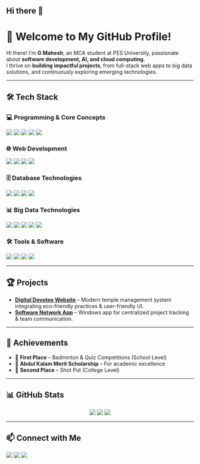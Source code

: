 ## Hi there 👋

# 🚀 Welcome to My GitHub Profile!

Hi there! I'm **G Mahesh**, an MCA student at PES University, passionate about **software development, AI, and cloud computing**.  
I thrive on **building impactful projects**, from full-stack web apps to big data solutions, and continuously exploring emerging technologies.  

---

## 🛠️ Tech Stack

### 💻 Programming & Core Concepts
<p align="left">
  <img src="https://img.shields.io/badge/Java-007396?style=for-the-badge&logo=java&logoColor=white" />
  <img src="https://img.shields.io/badge/Python-3776AB?style=for-the-badge&logo=python&logoColor=white" />
  <img src="https://img.shields.io/badge/VB.NET-68217A?style=for-the-badge&logo=dotnet&logoColor=white" />
  <img src="https://img.shields.io/badge/Data%20Structures-008000?style=for-the-badge&logo=c&logoColor=white" />
  <img src="https://img.shields.io/badge/Algorithms-FF5733?style=for-the-badge" />
</p>

### 🌐 Web Development
<p align="left">
  <img src="https://img.shields.io/badge/HTML5-E34F26?style=for-the-badge&logo=html5&logoColor=white" />
  <img src="https://img.shields.io/badge/CSS3-1572B6?style=for-the-badge&logo=css3&logoColor=white" />
  <img src="https://img.shields.io/badge/JavaScript-F7DF1E?style=for-the-badge&logo=javascript&logoColor=black" />
  <img src="https://img.shields.io/badge/React.js-61DAFB?style=for-the-badge&logo=react&logoColor=black" />
</p>

### 🗄 Database Technologies
<p align="left">
  <img src="https://img.shields.io/badge/MySQL-4479A1?style=for-the-badge&logo=mysql&logoColor=white" />
  <img src="https://img.shields.io/badge/PL%2FSQL-FF9900?style=for-the-badge&logo=oracle&logoColor=white" />
  <img src="https://img.shields.io/badge/MongoDB-47A248?style=for-the-badge&logo=mongodb&logoColor=white" />
  <img src="https://img.shields.io/badge/SQL%20Server-CC2927?style=for-the-badge&logo=microsoftsqlserver&logoColor=white" />
</p>

### 📊 Big Data Technologies
<p align="left">
  <img src="https://img.shields.io/badge/Hadoop-66CCFF?style=for-the-badge&logo=apachehadoop&logoColor=black" />
  <img src="https://img.shields.io/badge/Apache%20Pig-FDEE21?style=for-the-badge&logo=apache&logoColor=black" />
  <img src="https://img.shields.io/badge/MapReduce-008000?style=for-the-badge" />
  <img src="https://img.shields.io/badge/Apache%20Spark-E25A1C?style=for-the-badge&logo=apachespark&logoColor=white" />
  <img src="https://img.shields.io/badge/Apache%20Flink-E6526F?style=for-the-badge&logo=apacheflink&logoColor=white" />
</p>

### 🛠 Tools & Software
<p align="left">
  <img src="https://img.shields.io/badge/Visual%20Studio-5C2D91?style=for-the-badge&logo=visualstudio&logoColor=white" />
  <img src="https://img.shields.io/badge/NetBeans-1B6AC6?style=for-the-badge&logo=apache&logoColor=white" />
  <img src="https://img.shields.io/badge/Tally%20ERP-008000?style=for-the-badge" />
  <img src="https://img.shields.io/badge/Linux-FCC624?style=for-the-badge&logo=linux&logoColor=black" />
</p>

---

## 🏆 Projects
- **[Digital Devotee Website](https://github.com/GMahesh007/Digital-Devotee)** – Modern temple management system integrating eco-friendly practices & user-friendly UI.
- **[Software Network App](https://github.com/GMahesh007/Software-Network)** – Windows app for centralized project tracking & team communication.

---

## 📜 Achievements
- 🥇 **First Place** – Badminton & Quiz Competitions (School Level)  
- 🏅 **Abdul Kalam Merit Scholarship** – For academic excellence  
- 🥈 **Second Place** – Shot Put (College Level)  

---

## 📊 GitHub Stats
<p align="center">
  <img src="https://github-readme-stats.vercel.app/api?username=GMahesh007&show_icons=true&theme=tokyonight" />
  <img src="https://github-readme-streak-stats.herokuapp.com/?user=GMahesh007&theme=tokyonight" />
  <img src="https://github-readme-stats.vercel.app/api/top-langs/?username=GMahesh007&layout=compact&theme=tokyonight" />
</p>

---

## 📫 Connect with Me
<p align="left">
  <a href="https://www.linkedin.com/in/gmaheshmahi007/"><img src="https://img.shields.io/badge/LinkedIn-0077B5?style=for-the-badge&logo=linkedin&logoColor=white"/></a>
  <a href="mailto:maheshshedolkar@gmail.com"><img src="https://img.shields.io/badge/Email-D14836?style=for-the-badge&logo=gmail&logoColor=white"/></a>
  <a href="https://gmahesh007.github.io/Personal_Portfolio07-/"><img src="https://img.shields.io/badge/Portfolio-FF5733?style=for-the-badge&logo=firefox&logoColor=white"/></a>
</p>

